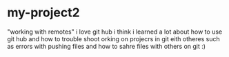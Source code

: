 # my-project2

"working with remotes"
i love git hub 
i think i learned a lot about how to use git hub and how to trouble shoot orking on projecrs in git eith otheres such as errors with pushing files and how to sahre files with others on git :)
